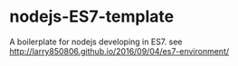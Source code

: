 # nodejs-ES7-template

A boilerplate for nodejs developing in ES7.
see http://larry850806.github.io/2016/09/04/es7-environment/
